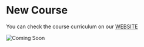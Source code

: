 # New Course

You can check the course curriculum on our [WEBSITE](https://www.cipher2infinity.com/)

![Coming Soon](https://drive.google.com/file/d/1V-dr4MRPM1CTXZ5A8DaZMpiiA6nYydGw/view?usp=sharing)
